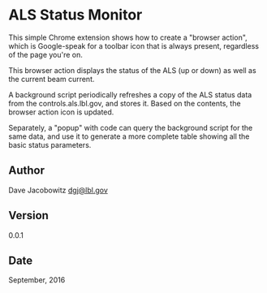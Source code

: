 # ALS Status Monitor

This simple Chrome extension shows how to create a "browser action",
which is Google-speak for a toolbar icon that is always present, regardless
of the page you're on.

This browser action displays the status of the ALS (up or down) as well as 
the current beam current.

A background script periodically refreshes a copy of the ALS status data
from the controls.als.lbl.gov, and stores it. Based on the contents, the 
browser action icon is updated.

Separately, a "popup" with code can query the background script for the 
same data, and use it to generate a more complete table showing all the 
basic status parameters.

## Author

Dave Jacobowitz
dgj@lbl.gov

## Version

0.0.1

## Date

September, 2016
